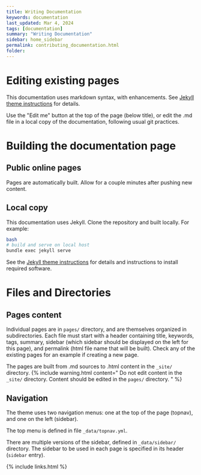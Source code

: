```yaml
---
title: Writing Documentation
keywords: documentation
last_updated: Mar 4, 2024
tags: [documentation]
summary: "Writing Documentation"
sidebar: home_sidebar
permalink: contributing_documentation.html
folder: 
---
```


# Editing existing pages

This documentation uses markdown syntax, with enhancements.
See [Jekyll theme instructions](https://idratherbewriting.com/documentation-theme-jekyll/index.html) for details.

Use the "Edit me" button at the top of the page (below title), or edit the .md file in a local copy of the documentation, following usual git practices.

# Building the documentation page

## Public online pages

Pages are automatically built. Allow for a couple minutes after pushing new content.

## Local copy

This documentation uses Jekyll.
Clone the repository and built locally. For example:

~~~bash
bash
# build and serve on local host
bundle exec jekyll serve
~~~

See the [Jekyll theme instructions](https://idratherbewriting.com/documentation-theme-jekyll/index.html) for details and instructions to install required software.



# Files and Directories

## Pages content

Individual pages are in `pages/` directory, and are themselves organized in subdirectories. Each file must start with a header containing title, keywords, tags, summary, sidebar (which sidebar should be displayed on the left for this page), and permalink (html file name that will be built). Check any of the existing pages for an example if creating a new page.

The pages are built from .md sources to .html content in the `_site/` directory.
{% include warning.html content="
Do not edit content in the `_site/` directory. Content should be edited in the `pages/` directory.
" %}

## Navigation

The theme uses two navigation menus: one at the top of the page (topnav), and one on the left (sidebar).

The top menu is defined in file `_data/topnav.yml`.

There are multiple versions of the sidebar, defined in `_data/sidebar/` directory. The sidebar to be used in each page is specified in its header (`sidebar` entry).




{% include links.html %}
